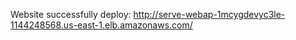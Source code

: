 Website successfully deploy:
        http://serve-webap-1mcygdevyc3le-1144248568.us-east-1.elb.amazonaws.com/
        